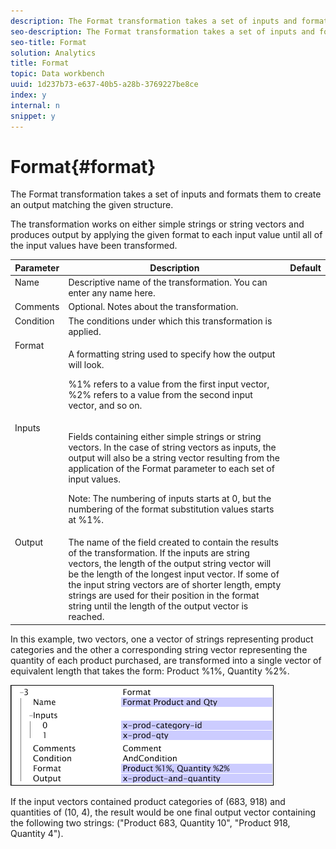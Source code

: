 ```yaml
---
description: The Format transformation takes a set of inputs and formats them to create an output matching the given structure.
seo-description: The Format transformation takes a set of inputs and formats them to create an output matching the given structure.
seo-title: Format
solution: Analytics
title: Format
topic: Data workbench
uuid: 1d237b73-e637-40b5-a28b-3769227be8ce
index: y
internal: n
snippet: y
---
```


# Format{#format}

The Format transformation takes a set of inputs and formats them to create an output matching the given structure.

 The transformation works on either simple strings or string vectors and produces output by applying the given format to each input value until all of the input values have been transformed.

<table id="table_3953C993167248AA9A47964A51C4AB5D"> 
 <thead> 
  <tr valign="top"> 
   <th colname="col1" class="entry"> Parameter </th> 
   <th colname="col2" class="entry"> Description </th> 
   <th colname="col3" class="entry"> Default </th> 
  </tr> 
 </thead>
 <tbody> 
  <tr valign="top"> 
   <td colname="col1"> Name </td> 
   <td colname="col2"> Descriptive name of the transformation. You can enter any name here. </td> 
   <td colname="col3"></td> 
  </tr> 
  <tr valign="top"> 
   <td colname="col1"> Comments </td> 
   <td colname="col2"> Optional. Notes about the transformation. </td> 
   <td colname="col3"></td> 
  </tr> 
  <tr valign="top"> 
   <td colname="col1"> Condition </td> 
   <td colname="col2"> The conditions under which this transformation is applied. </td> 
   <td colname="col3"></td> 
  </tr> 
  <tr valign="top"> 
   <td colname="col1"> Format </td> 
   <td colname="col2"> <p>A formatting string used to specify how the output will look. </p> <p> %1% refers to a value from the first input vector, %2% refers to a value from the second input vector, and so on. </p> </td> 
   <td colname="col3"></td> 
  </tr> 
  <tr valign="top"> 
   <td colname="col1"> Inputs </td> 
   <td colname="col2"> <p>Fields containing either simple strings or string vectors. In the case of string vectors as inputs, the output will also be a string vector resulting from the application of the <span class="wintitle"> Format</span> parameter to each set of input values. </p> <p> <p>Note:  The numbering of inputs starts at 0, but the numbering of the format substitution values starts at %1%. </p> </p> </td> 
   <td colname="col3"></td> 
  </tr> 
  <tr valign="top"> 
   <td colname="col1"> Output </td> 
   <td colname="col2"> The name of the field created to contain the results of the transformation. If the inputs are string vectors, the length of the output string vector will be the length of the longest input vector. If some of the input string vectors are of shorter length, empty strings are used for their position in the format string until the length of the output vector is reached. </td> 
   <td colname="col3"></td> 
  </tr> 
 </tbody> 
</table>

In this example, two vectors, one a vector of strings representing product categories and the other a corresponding string vector representing the quantity of each product purchased, are transformed into a single vector of equivalent length that takes the form: Product %1%, Quantity %2%.

![](assets/cfg_TransformationType_Format.png)

If the input vectors contained product categories of (683, 918) and quantities of (10, 4), the result would be one final output vector containing the following two strings: ("Product 683, Quantity 10", "Product 918, Quantity 4"). 

